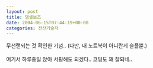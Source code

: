 ```yaml
---
layout: post
title: 뎀셀브즈
date: 2004-06-15T07:44:19+00:00
categories: 전산기술자
---
```

무선랜되는 것 확인한 기념.. (다만, 내 노트북이 아니란게 슬플뿐.)<br /><br />여기서 하루종일 앉아 서핑해도 되겠다.. 코딩도 꽤 잘되네..

